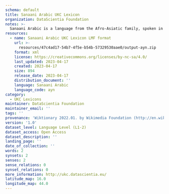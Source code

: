 ```yaml
---
schema: default
title: Sanaani Arabic UKC Lexicon
organization: DataScientia Foundation
notes: >-
  Sanaani Arabic is a language from the Afro-Asiatic family, spoken in Eurasia. The UKC Lexicon of Sanaani Arabic is represented as a lexico-semantic network. It consists of words, word senses, synsets, as well as sense-level and synset-level relationships.
resources:
  - name: Sanaani Arabic UKC Lexicon LMF format
    url: >-
      resources/47c4ad17-54b7-4f5e-b54b-57329530aae0/output-ayn.zip
    format: xml
    license: https://creativecommons.org/licenses/by-nc-sa/4.0/
    last_updated: 2023-04-17
    created: 2023-04-17
    size: 894
    release_date: 2023-04-17
    distribution_document: ''
    language: Sanaani Arabic
    language_code: ayn
category:
  - UKC Lexicons
maintainer: DataScientia Foundation
maintainer_email: ''
tags: ''
provenance: 'Wiktionary 2022.01. by Wikimedia Foundation (http://en.wiktionary.org); Princeton WordNet 2.1 by Princeton University (https://wordnet.princeton.edu)'
version: '1.0'
dataset_level: Language Level (L1-2)
dataset_access: Open Access
dataset_description: ''
landing_page: ''
date_of_collection: ''
words: 2
synsets: 2
senses: 2
sense_relations: 0
synset_relations: 0
more_information: http://ukc.datascientia.eu/
latitude_map: 16.0
longitude_map: 44.0
---
```

